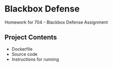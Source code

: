 # Blackbox Defense
Homework for 704 - Blackbox Defense Assignment

## Project Contents
- Dockerfile 
- Source code
- Instructions for running
